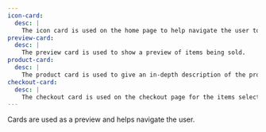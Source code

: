```yaml
---
icon-card:
  desc: |
    The icon card is used on the home page to help navigate the user to other pages.
preview-card:
  desc: |
    The preview card is used to show a preview of items being sold.
product-card:
  desc: |
    The product card is used to give an in-depth description of the product that was selected.
checkout-card:
  desc: |
    The checkout card is used on the checkout page for the items selected.
---
```


  Cards are used as a preview and helps navigate the user.
